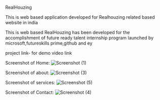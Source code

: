  RealHouzing

This is web based application developed for Realhouzing related based website in india

This is web based RealHouzing has been developed for the accomplishment of future ready talent internship program launched by microsoft,futureskills prime,github and ey

project link- for demo video link

Screenshot of Home:
![Screenshot (1)](https://user-images.githubusercontent.com/119285708/204969331-a9946448-353e-4214-ae5c-57ed817ed5f5.png)

Screenshot of about:
![Screenshot (3)](https://user-images.githubusercontent.com/119285708/204577904-4bfa6b15-04a5-491f-a42b-5725b5f1c84f.png)


Screenshot of services:
![Screenshot (5)](https://user-images.githubusercontent.com/119285708/204578196-45102206-525d-4ed0-96c2-620c8839b68a.png)


Screenshot of Contact:
![Screenshot (4)](https://user-images.githubusercontent.com/119285708/204578368-07aa886c-9802-4d59-97d6-d70d28c468a1.png)
